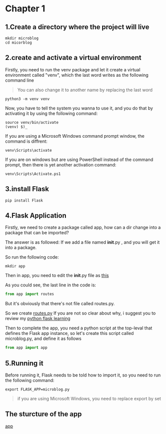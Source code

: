 # Chapter 1
## 1.Create a directory where the project will live
```shell
mkdir microblog
cd micorblog
```
## 2.create and activate a virtual environment
Firstly, you need to run the venv package and let it create a virtual environment called "venv", which the last word writes as the following command line
> You can also change it to another name by replacing the last word

```shell
python3 -m venv venv
```

Now, you have to tell the system you wanna to use it, and you do that by activating it by using the following command:
```shell
source venv/bin/activate
(venv) $)_
```
If you are using a Microsoft Windows command prompt window, the command is diffrent:
```shell
venv\Scripts\activate
```
If you are on windows but are using PowerShell instead of the command prompt, then there is yet another activation command:
```shell
venv\Scripts\Activate.ps1
```
## 3.install Flask
```shell
pip install Flask
```
## 4.Flask Application
Firstly, we need to create a package called app, how can a dir change into a package that can be imported?

The answer is  as followed: If we add a file named __init__.py , and you will get it into a package.

So run the following code:
```shell
mkdir app
```
Then in app, you need to edit the __init__.py file as [this](https://github.com/Fanlinfeng23/Build-a-Microblog-with-Flask/blob/main/Code/Chapter1/microblog/app/__init__.py)

As you could see, the last line in the code is:
```python
from app import routes
```
But it's obviously that there's not file called routes.py.

So we create [routes.py](Code/Chapter1/microblog/app/routes.py)
If you are not so clear about why, i suggest you to review my [python flask learning]([README.md](https://github.com/Fanlinfeng23/Python-Flask-learning/blob/main/README.md)https://github.com/Fanlinfeng23/Python-Flask-learning/blob/main/README.md)

Then to complete the app, you need a python script at the top-leval that defines the Flask app instance, so let's create this script called microblog.py, and define it as follows
```python
from app import app
```

## 5.Running it
Before running it, Flask needs to be told how to import it, so you need to run the following command:
```shell
export FLASK_APP=microblog.py
```
> if you are using Microsoft Windows, you need to replace export by set

## The sturcture of the app
[app](https://github.com/Fanlinfeng23/Build-a-Microblog-with-Flask/tree/main/Code/Chapter1/microblog)
